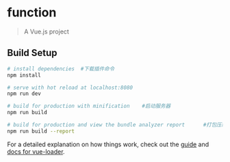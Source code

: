 # function

> A Vue.js project

## Build Setup

``` bash
# install dependencies	#下载插件命令
npm install

# serve with hot reload at localhost:8080
npm run dev

# build for production with minification	#启动服务器
npm run build

# build for production and view the bundle analyzer report		#打包压缩上线
npm run build --report
```

For a detailed explanation on how things work, check out the [guide](http://vuejs-templates.github.io/webpack/) and [docs for vue-loader](http://vuejs.github.io/vue-loader).
